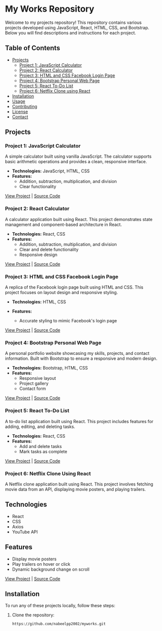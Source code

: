# My Works Repository

Welcome to my projects repository! This repository contains various projects developed using JavaScript, React, HTML, CSS, and Bootstrap. Below you will find descriptions and instructions for each project.

## Table of Contents

- [Projects](#projects)
  - [Project 1: JavaScript Calculator](#project-1-javascript-calculator)
  - [Project 2: React Calculator](#project-2-react-calculator)
  - [Project 3: HTML and CSS Facebook Login Page](#project-3-html-and-css-facebook-login-page)
  - [Project 4: Bootstrap Personal Web Page](#project-4-bootstrap-personal-web-page)
  - [Project 5: React To-Do List](#project-5-react-to-do-list)
  - [Project 6: Netflix Clone using React ](#project-6-netflix-clone-react)
- [Installation](#installation)
- [Usage](#usage)
- [Contributing](#contributing)
- [License](#license)
- [Contact](#contact)

## Projects

### Project 1: JavaScript Calculator

A simple calculator built using vanilla JavaScript. The calculator supports basic arithmetic operations and provides a clean, responsive interface.

- **Technologies:** JavaScript, HTML, CSS
- **Features:**
  - Addition, subtraction, multiplication, and division
  - Clear functionality
  

[View Project](link-to-project) | [Source Code](link-to-source-code)

### Project 2: React Calculator

A calculator application built using React. This project demonstrates state management and component-based architecture in React.

- **Technologies:** React, CSS
- **Features:**
  - Addition, subtraction, multiplication, and division
  - Clear and delete functionality
  - Responsive design

[View Project](link-to-project) | [Source Code](link-to-source-code)

### Project 3: HTML and CSS Facebook Login Page

A replica of the Facebook login page built using HTML and CSS. This project focuses on layout design and responsive styling.

- **Technologies:** HTML, CSS
- **Features:**

  - Accurate styling to mimic Facebook's login page

[View Project](link-to-project) | [Source Code](link-to-source-code)

### Project 4: Bootstrap Personal Web Page

A personal portfolio website showcasing my skills, projects, and contact information. Built with Bootstrap to ensure a responsive and modern design.

- **Technologies:** Bootstrap, HTML, CSS
- **Features:**
  - Responsive layout
  - Project gallery
  - Contact form

[View Project](link-to-project) | [Source Code](link-to-source-code)

### Project 5: React To-Do List

A to-do list application built using React. This project includes features for adding, editing, and deleting tasks.

- **Technologies:** React, CSS
- **Features:**
  - Add and delete tasks
  - Mark tasks as complete
    

[View Project](link-to-project) | [Source Code](link-to-source-code)

### Project 6: Netflix Clone Using React

A Netflix clone application built using React. This project involves fetching movie data from an API, displaying movie posters, and playing trailers.

## Technologies

- React
- CSS
- Axios
- YouTube API

## Features

- Display movie posters
- Play trailers on hover or click
- Dynamic background change on scroll
    

[View Project](link-to-project) | [Source Code](link-to-source-code)

## Installation

To run any of these projects locally, follow these steps:

1. Clone the repository:
   ```bash
   https://github.com/nabeelpp2002/myworks.git
